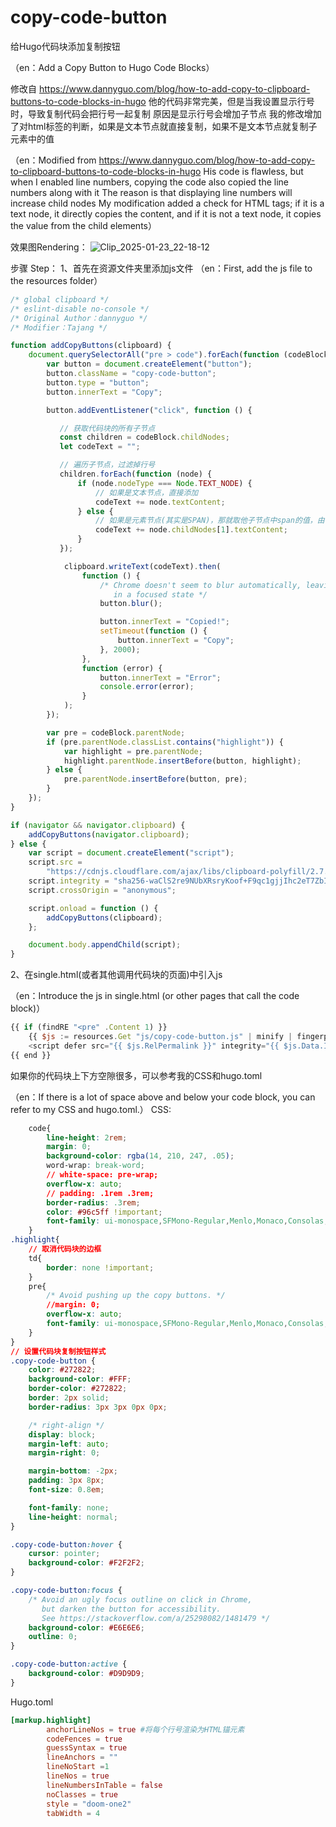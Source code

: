 # copy-code-button
给Hugo代码块添加复制按钮

（en：Add a Copy Button to Hugo Code Blocks）

修改自 https://www.dannyguo.com/blog/how-to-add-copy-to-clipboard-buttons-to-code-blocks-in-hugo
他的代码非常完美，但是当我设置显示行号时，导致复制代码会把行号一起复制
原因是显示行号会增加子节点
我的修改增加了对html标签的判断，如果是文本节点就直接复制，如果不是文本节点就复制子元素中的值

（en：Modified from https://www.dannyguo.com/blog/how-to-add-copy-to-clipboard-buttons-to-code-blocks-in-hugo
His code is flawless, but when I enabled line numbers, copying the code also copied the line numbers along with it
The reason is that displaying line numbers will increase child nodes
My modification added a check for HTML tags; if it is a text node, it directly copies the content, and if it is not a text node, it copies the value from the child elements）

效果图Rendering：
![Clip_2025-01-23_22-18-12](https://github.com/user-attachments/assets/e83b8a02-7d31-424c-a1e6-65f4a96b26c3)


步骤 Step：
1、首先在资源文件夹里添加js文件
（en：First, add the js file to the resources folder）
```javascript
/* global clipboard */
/* eslint-disable no-console */
/* Original Author：dannyguo */
/* Modifier：Tajang */

function addCopyButtons(clipboard) {
    document.querySelectorAll("pre > code").forEach(function (codeBlock) {
        var button = document.createElement("button");
        button.className = "copy-code-button";
        button.type = "button";
        button.innerText = "Copy";

        button.addEventListener("click", function () {

           // 获取代码块的所有子节点
           const children = codeBlock.childNodes;
           let codeText = "";

           // 遍历子节点，过滤掉行号
           children.forEach(function (node) {
               if (node.nodeType === Node.TEXT_NODE) {
                   // 如果是文本节点，直接添加
                   codeText += node.textContent;
               } else {
                   // 如果是元素节点(其实是SPAN)，那就取他子节点中span的值，由于子节点span是第二个，所以索引为1
                   codeText += node.childNodes[1].textContent;
               }
           });

            clipboard.writeText(codeText).then(
                function () {
                    /* Chrome doesn't seem to blur automatically, leaving the button
                       in a focused state */
                    button.blur();

                    button.innerText = "Copied!";
                    setTimeout(function () {
                        button.innerText = "Copy";
                    }, 2000);
                },
                function (error) {
                    button.innerText = "Error";
                    console.error(error);
                }
            );
        });

        var pre = codeBlock.parentNode;
        if (pre.parentNode.classList.contains("highlight")) {
            var highlight = pre.parentNode;
            highlight.parentNode.insertBefore(button, highlight);
        } else {
            pre.parentNode.insertBefore(button, pre);
        }
    });
}

if (navigator && navigator.clipboard) {
    addCopyButtons(navigator.clipboard);
} else {
    var script = document.createElement("script");
    script.src =
        "https://cdnjs.cloudflare.com/ajax/libs/clipboard-polyfill/2.7.0/clipboard-polyfill.promise.js";
    script.integrity = "sha256-waClS2re9NUbXRsryKoof+F9qc1gjjIhc2eT7ZbIv94=";
    script.crossOrigin = "anonymous";

    script.onload = function () {
        addCopyButtons(clipboard);
    };

    document.body.appendChild(script);
}
```
2、在single.html(或者其他调用代码块的页面)中引入js

（en：Introduce the js in single.html (or other pages that call the code block)）
```javascript
{{ if (findRE "<pre" .Content 1) }}
    {{ $js := resources.Get "js/copy-code-button.js" | minify | fingerprint }}
    <script defer src="{{ $js.RelPermalink }}" integrity="{{ $js.Data.Integrity }}" crossorigin="anonymous"></script>
{{ end }}
```
如果你的代码块上下方空隙很多，可以参考我的CSS和hugo.toml

（en：If there is a lot of space above and below your code block, you can refer to my CSS and hugo.toml.）
CSS:
```css
    code{
        line-height: 2rem;
        margin: 0;
        background-color: rgba(14, 210, 247, .05);
        word-wrap: break-word;
        // white-space: pre-wrap;
        overflow-x: auto;
        // padding: .1rem .3rem;
        border-radius: .3rem;
        color: #96c5ff !important;
        font-family: ui-monospace,SFMono-Regular,Menlo,Monaco,Consolas,Liberation Mono,Courier New,monospace !important;
    }
.highlight{
    // 取消代码块的边框
    td{
        border: none !important;
    }
    pre{
        /* Avoid pushing up the copy buttons. */
        //margin: 0;
        overflow-x: auto;
        font-family: ui-monospace,SFMono-Regular,Menlo,Monaco,Consolas,Liberation Mono,Courier New,monospace !important;
    }
}
// 设置代码块复制按钮样式
.copy-code-button {
    color: #272822;
    background-color: #FFF;
    border-color: #272822;
    border: 2px solid;
    border-radius: 3px 3px 0px 0px;

    /* right-align */
    display: block;
    margin-left: auto;
    margin-right: 0;

    margin-bottom: -2px;
    padding: 3px 8px;
    font-size: 0.8em;

    font-family: none;
    line-height: normal;
}

.copy-code-button:hover {
    cursor: pointer;
    background-color: #F2F2F2;
}

.copy-code-button:focus {
    /* Avoid an ugly focus outline on click in Chrome,
       but darken the button for accessibility.
       See https://stackoverflow.com/a/25298082/1481479 */
    background-color: #E6E6E6;
    outline: 0;
}

.copy-code-button:active {
    background-color: #D9D9D9;
}
```
Hugo.toml

```toml
[markup.highlight]
        anchorLineNos = true #将每个行号渲染为HTML锚元素
        codeFences = true
        guessSyntax = true
        lineAnchors = ""
        lineNoStart =1
        lineNos = true
        lineNumbersInTable = false
        noClasses = true
        style = "doom-one2"
        tabWidth = 4
```
